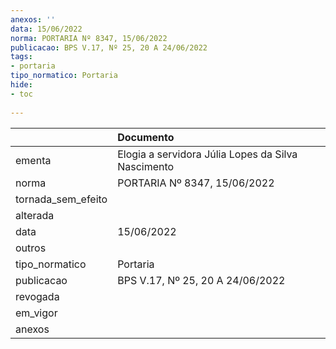 ```yaml
---
anexos: ''
data: 15/06/2022
norma: PORTARIA Nº 8347, 15/06/2022
publicacao: BPS V.17, Nº 25, 20 A 24/06/2022
tags:
- portaria
tipo_normatico: Portaria
hide: 
- toc 
 
---
```


|                    | Documento                                          |
|:-------------------|:---------------------------------------------------|
| ementa             | Elogia a servidora Júlia Lopes da Silva Nascimento |
| norma              | PORTARIA Nº 8347, 15/06/2022                       |
| tornada_sem_efeito |                                                    |
| alterada           |                                                    |
| data               | 15/06/2022                                         |
| outros             |                                                    |
| tipo_normatico     | Portaria                                           |
| publicacao         | BPS V.17, Nº 25, 20 A 24/06/2022                   |
| revogada           |                                                    |
| em_vigor           |                                                    |
| anexos             |                                                    |